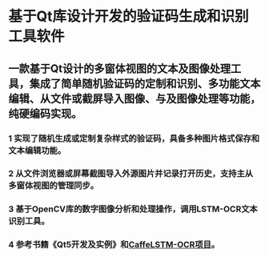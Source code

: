 # 基于Qt库设计开发的验证码生成和识别工具软件
## 一款基于Qt设计的多窗体视图的文本及图像处理工具，集成了简单随机验证码的定制和识别、多功能文本编辑、从文件或截屏导入图像、与及图像处理等功能，纯硬编码实现。<br>
### 1 实现了随机生成或定制复杂样式的验证码，具备多种图片格式保存和文本编辑功能。<br>
### 2 从文件浏览器或屏幕截图导入外源图片并记录打开历史，支持主从多窗体视图的管理同步。<br>
### 3 基于OpenCV库的数字图像分析和处理操作，调用LSTM-OCR文本识别工具。<br>
### 4 参考书籍《Qt5开发及实例》和[CaffeLSTM-OCR项目](https://github.com/dlunion/CaffeLSTM-OCR)。<br>



